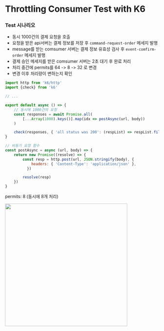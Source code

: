 # Throttling Consumer Test with K6


### Test 시나리오
- 동시 1000건의 결제 요청을 호출
- 요청을 받은 api서버는 결제 정보를 저장 후 `command-request-order` 메세지 발행
- message를 받는 comsumer 서버는 결제 정보 유효성 검사 후 `event-comfirm-order` 메세지 발행
- 결제 승인 메세지를 받은 comsumer 서버는 2초 대기 후 완료 처리
- 처리 중간에 permits를 64 -> 8 -> 32 로 변경
- 변경 이후 처리량이 변하는지 확인
````javaScript
import http from 'k6/http'
import {check} from 'k6'

// ...

export default async () => {
    // 동시에 1000건의 요청
    const responses = await Promise.all( 
        [...Array(1000).keys()].map(idx => postAsync(url, body))
    )

    check(responses, { 'all status was 200': (respList) => respList.filter(r => r.status !== 200).length === 0 })
}

// 비동기 요청 함수 
const postAsync = async (url, body) => {
    return new Promise((resolve) => {
        const resp = http.post(url, JSON.stringify(body), {
            headers: { 'Content-Type': 'application/json' },
          })

        resolve(resp)
    })
}
````

permits: 8 (동시에 8개 처리) <p/>
<img src="https://github.com/ykh8383633/asynchronousPaymentSystem/assets/86603009/1b31fdc6-8f47-4330-975b-0edb54dafede" width="400px"/>

